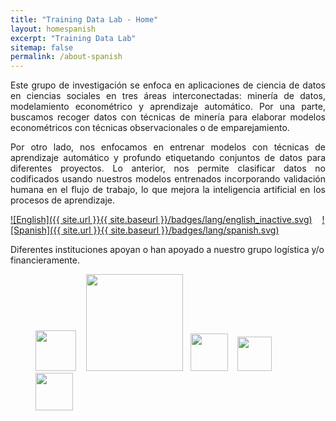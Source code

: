```yaml
---
title: "Training Data Lab - Home"
layout: homespanish
excerpt: "Training Data Lab"
sitemap: false
permalink: /about-spanish
---
```


<p align="justify">Este grupo de investigación  se enfoca en aplicaciones de ciencia de datos en ciencias sociales en tres áreas interconectadas: minería de datos, modelamiento econométrico y aprendizaje automático. Por una parte, buscamos recoger datos con técnicas de minería para elaborar modelos econométricos con técnicas observacionales o de emparejamiento.</p>

<p align="justify">Por otro lado, nos enfocamos en entrenar modelos con técnicas de aprendizaje automático y profundo etiquetando conjuntos de datos para diferentes proyectos. Lo anterior, nos permite clasificar datos no codificados usando nuestros modelos entrenados incorporando validación humana en el flujo de trabajo, lo que mejora la inteligencia artificial en los procesos de aprendizaje.</p>

[![English]({{ site.url }}{{ site.baseurl }}/badges/lang/english_inactive.svg)](https://training-datalab.com) &nbsp;&nbsp; [![Spanish]({{ site.url }}{{ site.baseurl }}/badges/lang/spanish.svg)](https://training-datalab.com/about-spanish)

Diferentes instituciones apoyan o han apoyado a nuestro grupo logística y/o financieramente.

<figure class="fourth">
  <img src="{{ site.url }}{{ site.baseurl }}/images/lab-logo.png" style="width: 65px"> &nbsp;&nbsp;
  <img src="{{ site.url }}{{ site.baseurl }}/images/logos/leiden.png" style="width: 155px">  &nbsp;
  <img src="{{ site.url }}{{ site.baseurl }}/images/logos/oxford.jpg" style="width: 60px"> &nbsp;&nbsp;
  <!-- <img src="{{ site.url }}{{ site.baseurl }}/images/logos/uct.png" style="width: 160px">  &nbsp;&nbsp;-->
  <img src="{{ site.url }}{{ site.baseurl }}/images/logos/usach.png" style="width: 55px"> &nbsp;&nbsp;&nbsp;
  <img src="{{ site.url }}{{ site.baseurl }}/images/logos/umayor.png" style="width: 60px">
</figure>

